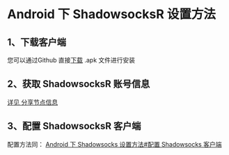 # Android 下 ShadowsocksR 设置方法  

## 1、下载客户端

您可以通过Github 直接[下载](<https://github.com/shadowsocksrr/shadowsocksr-android/releases>) .apk 文件进行安装

## 2、获取 ShadowsocksR 账号信息

[详见 分享节点信息 ](https://github.com/githubvpn007/v2rayNvpn#%E8%8A%82%E7%82%B9%E5%88%86%E4%BA%AB)

## 3、配置 ShadowsocksR 客户端

配置方法同： [Android 下 Shadowsocks 设置方法#配置 Shadowsocks 客户端](./ss_android.md) 


